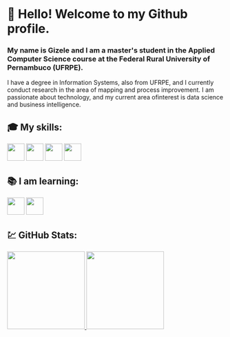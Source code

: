 
# 👋 Hello! Welcome to my Github profile.

### My name is Gizele and I am a master's student in the Applied Computer Science course at the Federal Rural University of Pernambuco (UFRPE).

I have a degree in Information Systems, also from UFRPE, and I currently conduct research in the area of ​​mapping and process improvement.
I am passionate about technology, and my current area of ​​interest is data science and business intelligence.


## 🎓 My skills:

<img loading ="lazy" src="https://cdn.jsdelivr.net/gh/devicons/devicon@latest/icons/python/python-original.svg" width="40" height="40"/>  <img loading = "lazy" src="https://cdn.jsdelivr.net/gh/devicons/devicon@latest/icons/java/java-original.svg" width="40" height="40"/> <img loading = "lazy" src="https://cdn.jsdelivr.net/gh/devicons/devicon@latest/icons/rstudio/rstudio-original.svg" width="40" height="40"/> <img loading = "lazy" src="https://cdn.jsdelivr.net/gh/devicons/devicon@latest/icons/dart/dart-original.svg" width="40" height="40"/>
          
          
          
          
## 📚 I am learning:
<img loading ="lazy" src="https://cdn.jsdelivr.net/gh/devicons/devicon@latest/icons/python/python-original.svg" width="40" height="40"/> <img loading = "lazy" src="https://cdn.jsdelivr.net/gh/devicons/devicon@latest/icons/flutter/flutter-original.svg" width="40" height="40"/>
          
## 💹 GitHub Stats:

<div>
<a href="https://github.com/GizeleAlves">
<img loading="lazy" height="180em" src="https://github-readme-stats.vercel.app/api/top-langs/?username=GizeleAlves&layout=compact&langs_count=7&theme=dracula"/>
<img loading="lazy" height="180em" src="https://github-readme-stats.vercel.app/api?username=GizeleAlves&show_icons=true&theme=dracula&include_all_commits=true&count_private=true"/>
</div>